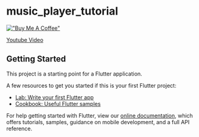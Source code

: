 # music_player_tutorial

[!["Buy Me A Coffee"](https://www.buymeacoffee.com/assets/img/custom_images/orange_img.png)](https://www.buymeacoffee.com/PathwayYT)

[Youtube Video](https://youtube.com/PathwayYT)

## Getting Started

This project is a starting point for a Flutter application.

A few resources to get you started if this is your first Flutter project:

- [Lab: Write your first Flutter app](https://flutter.dev/docs/get-started/codelab)
- [Cookbook: Useful Flutter samples](https://flutter.dev/docs/cookbook)

For help getting started with Flutter, view our
[online documentation](https://flutter.dev/docs), which offers tutorials,
samples, guidance on mobile development, and a full API reference.
